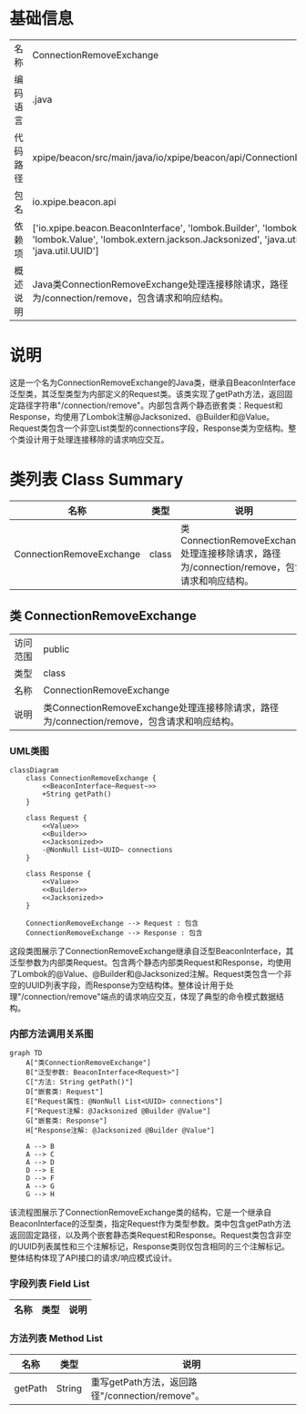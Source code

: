 # 基础信息

|      |      |
|------|------|
| 名称 | ConnectionRemoveExchange |
| 编码语言 | .java |
| 代码路径 | xpipe/beacon/src/main/java/io/xpipe/beacon/api/ConnectionRemoveExchange.java |
| 包名 | io.xpipe.beacon.api |
| 依赖项 | ['io.xpipe.beacon.BeaconInterface', 'lombok.Builder', 'lombok.NonNull', 'lombok.Value', 'lombok.extern.jackson.Jacksonized', 'java.util.List', 'java.util.UUID'] |
| 概述说明 | Java类ConnectionRemoveExchange处理连接移除请求，路径为/connection/remove，包含请求和响应结构。 |

# 说明

这是一个名为ConnectionRemoveExchange的Java类，继承自BeaconInterface泛型类，其泛型类型为内部定义的Request类。该类实现了getPath方法，返回固定路径字符串"/connection/remove"。内部包含两个静态嵌套类：Request和Response，均使用了Lombok注解@Jacksonized、@Builder和@Value。Request类包含一个非空List<UUID>类型的connections字段，Response类为空结构。整个类设计用于处理连接移除的请求响应交互。

# 类列表 Class Summary

| 名称   | 类型  | 说明 |
|-------|------|-------------|
| ConnectionRemoveExchange | class | 类ConnectionRemoveExchange处理连接移除请求，路径为/connection/remove，包含请求和响应结构。 |



## 类 ConnectionRemoveExchange

|      |      |
|------|------|
| 访问范围 | public |
| 类型 | class |
| 名称 | ConnectionRemoveExchange |
| 说明 | 类ConnectionRemoveExchange处理连接移除请求，路径为/connection/remove，包含请求和响应结构。 |


### UML类图

```mermaid
classDiagram
    class ConnectionRemoveExchange {
        <<BeaconInterface~Request~>>
        +String getPath()
    }
    
    class Request {
        <<Value>>
        <<Builder>>
        <<Jacksonized>>
        -@NonNull List~UUID~ connections
    }
    
    class Response {
        <<Value>>
        <<Builder>>
        <<Jacksonized>>
    }
    
    ConnectionRemoveExchange --> Request : 包含
    ConnectionRemoveExchange --> Response : 包含
```

这段类图展示了ConnectionRemoveExchange继承自泛型BeaconInterface，其泛型参数为内部类Request。包含两个静态内部类Request和Response，均使用了Lombok的@Value、@Builder和@Jacksonized注解。Request类包含一个非空的UUID列表字段，而Response为空结构体。整体设计用于处理"/connection/remove"端点的请求响应交互，体现了典型的命令模式数据结构。


### 内部方法调用关系图

```mermaid
graph TD
    A["类ConnectionRemoveExchange"]
    B["泛型参数: BeaconInterface<Request>"]
    C["方法: String getPath()"]
    D["嵌套类: Request"]
    E["Request属性: @NonNull List<UUID> connections"]
    F["Request注解: @Jacksonized @Builder @Value"]
    G["嵌套类: Response"]
    H["Response注解: @Jacksonized @Builder @Value"]

    A --> B
    A --> C
    A --> D
    D --> E
    D --> F
    A --> G
    G --> H
```

该流程图展示了ConnectionRemoveExchange类的结构，它是一个继承自BeaconInterface的泛型类，指定Request作为类型参数。类中包含getPath方法返回固定路径，以及两个嵌套静态类Request和Response。Request类包含非空的UUID列表属性和三个注解标记，Response类则仅包含相同的三个注解标记。整体结构体现了API接口的请求/响应模式设计。

### 字段列表 Field List

| 名称  | 类型  | 说明 |
|-------|-------|------|

### 方法列表 Method List

| 名称  | 类型  | 说明 |
|-------|-------|------|
| getPath | String | 重写getPath方法，返回路径"/connection/remove"。 |




